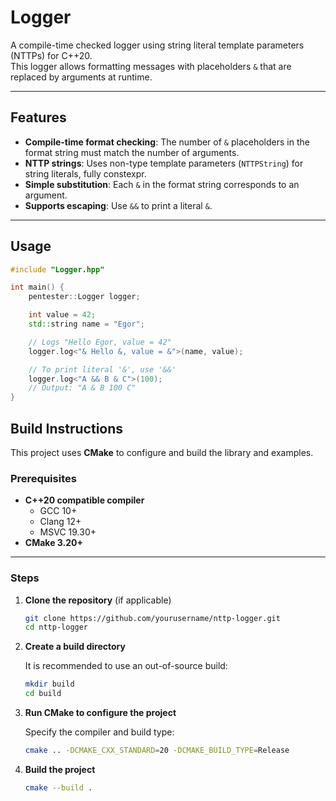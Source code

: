 # Logger

A compile-time checked logger using string literal template parameters (NTTPs) for C++20.  
This logger allows formatting messages with placeholders `&` that are replaced by arguments at runtime.

---

## Features

- **Compile-time format checking**: The number of `&` placeholders in the format string must match the number of arguments.
- **NTTP strings**: Uses non-type template parameters (`NTTPString`) for string literals, fully constexpr.
- **Simple substitution**: Each `&` in the format string corresponds to an argument.
- **Supports escaping**: Use `&&` to print a literal `&`.

---

## Usage

```cpp
#include "Logger.hpp"

int main() {
    pentester::Logger logger;

    int value = 42;
    std::string name = "Egor";

    // Logs "Hello Egor, value = 42"
    logger.log<"& Hello &, value = &">(name, value);

    // To print literal '&', use '&&'
    logger.log<"A && B & C">(100);
    // Output: "A & B 100 C"
}
```


## Build Instructions

This project uses **CMake** to configure and build the library and examples.

### Prerequisites

- **C++20 compatible compiler**
    - GCC 10+
    - Clang 12+
    - MSVC 19.30+
- **CMake 3.20+**

---

### Steps

1. **Clone the repository** (if applicable)

    ```bash
    git clone https://github.com/yourusername/nttp-logger.git
    cd nttp-logger
    ```

2. **Create a build directory**

   It is recommended to use an out-of-source build:
    ```bash
    mkdir build
    cd build
    ```

3. **Run CMake to configure the project**

   Specify the compiler and build type:
    ```bash
   cmake .. -DCMAKE_CXX_STANDARD=20 -DCMAKE_BUILD_TYPE=Release
   ```
   
4. **Build the project**

    ```bash
    cmake --build .
   ```
